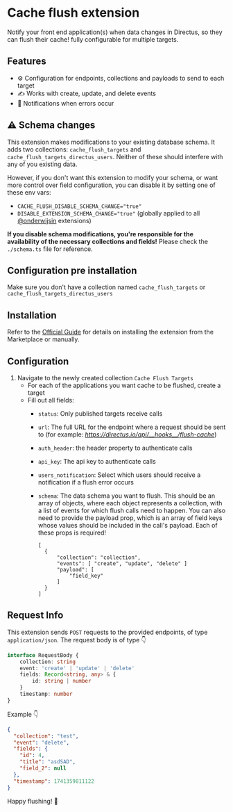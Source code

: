 # Cache flush extension
Notify your front end application(s) when data changes in Directus, so they can flush their cache! fully configurable for multiple targets.

## Features
- ⚙️ Configuration for endpoints, collections and payloads to send to each target
- ✍️ Works with create, update, and delete events
- 🚨 Notifications when errors occur

## ⚠️ Schema changes
This extension makes modifications to your existing database schema. It adds two collections: `cache_flush_targets` and `cache_flush_targets_directus_users`. Neither of these should interfere with any of you existing data.

However, if you don't want this extension to modify your schema, or want more control over field configuration, you can disable it by setting one of these env vars:
- `CACHE_FLUSH_DISABLE_SCHEMA_CHANGE="true"`
- `DISABLE_EXTENSION_SCHEMA_CHANGE="true"` (globally applied to all [@onderwijsin](https://github.com/onderwijsin/directus-extensions) extensions)
   
**If you disable schema modifications, you're responsible for the availability of the necessary collections and fields!** Please check the `./schema.ts` file for reference.


## Configuration pre installation
Make sure you don't have a collection named `cache_flush_targets` or `cache_flush_targets_directus_users`

## Installation
Refer to the [Official Guide](https://docs.directus.io/extensions/installing-extensions.html) for details on installing the extension from the Marketplace or manually.

## Configuration
1. Navigate to the newly created collection `Cache Flush Targets`
   - For each of the applications you want cache to be flushed, create a target
   - Fill out all fields:
      - `status`: Only published targets receive calls
      - `url`: The full URL for the endpoint where a request should be sent to (for example: _https://directus.io/api/__hooks__/flush-cache_)
      - `auth_header`: the header property to authenticate calls
      - `api_key`: The api key to authenticate calls
      - `users_notification`: Select which users should receive a notification if a flush error occurs
      - `schema`: The data schema you want to flush. This should be an array of objects, where each object represents a collection, with a list of events for which flush calls need to happen. You can also need to provide the payload prop, which is an array of field keys whose values should be included in the call's payload. Each of these props is required!
          
        ```
        [
          {
              "collection": "collection",
              "events": [ "create", "update", "delete" ]
              "payload": [
                  "field_key"
              ]
          }
        ]
        ```

## Request Info
This extension sends `POST` requests to the provided endpoints, of type `application/json`. The request body is of type 👇

```ts
interface RequestBody {
    collection: string
    event: 'create' | 'update' | 'delete'
    fields: Record<string, any> & {
        id: string | number
    }
    timestamp: number
}
```

Example 👇
```json
{
  "collection": "test",
  "event": "delete",
  "fields": {
    "id": 4,
    "title": "asdSAD",
    "field_2": null
  },
  "timestamp": 1741359811122
}
```

Happy flushing! 🚽